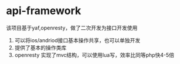 # api-framework
该项目基于yaf,openresty，做了二次开发为接口开发使用
>
1. 可以将ios/andriod接口基本操作共享，也可以单独开发
2. 提供了基本的操作类库
3. openresty 实现了mvc结构，可以使用lua写，效率比同等php快4-5倍
